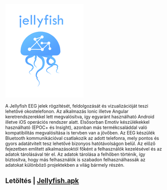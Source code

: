 ![512x397](./app-logo.png)

A Jellyfish EEG jelek rögzítését, feldolgozását és vizualizációját teszi lehetővé
okostelefonon. Az alkalmazás Ionic illetve Angular keretrendszerekkel lett megvalósítva, így
egyaránt használható Android illetve iOS operációs rendszer alatt. Elsősorban Emotiv
készülékekkel használható (EPOC+ és Insight), azonban más termékcsaláddal való
kompatibilitás megvalósítása is tervben van a jövőben. Az EEG készülék Bluetooth
kommunikációval csatlakozik az adott telefonra, mely pontos és gyors adatátvitelt tesz lehetővé
bizonyos hatótávolságon belül. Az előző fejezetben említett alkalmazásoktól főként a
felhasználók kezelésével és az adatok tárolásával tér el. Az adatok tárolása a felhőben történik,
így biztosítva, hogy más felhasználók is szabadon felhasználhassák az adatokat különböző
projektekben a világ bármely részén. 


## Letöltés | [ Jellyfish.apk ](https://github.com/valentin-vio-dev/jellyfish/tree/master/apk)
 
